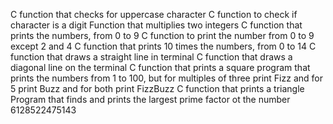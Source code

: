 C function that checks for uppercase character
C function to check if character is a digit
 Function that multiplies two integers
C function that prints the numbers, from 0 to 9
C function to print the number from 0 to 9 except 2 and 4
 C function that prints 10 times the numbers, from 0 to 14
 C function that draws a straight line in terminal
 C function that draws a diagonal line on the terminal
 C function that prints a square
program that prints the numbers from 1 to 100, but for multiples of three print Fizz and for 5 print Buzz and for both print FizzBuzz
 C function that prints a triangle
Program that finds and prints the largest prime factor ot the number 6128522475143
